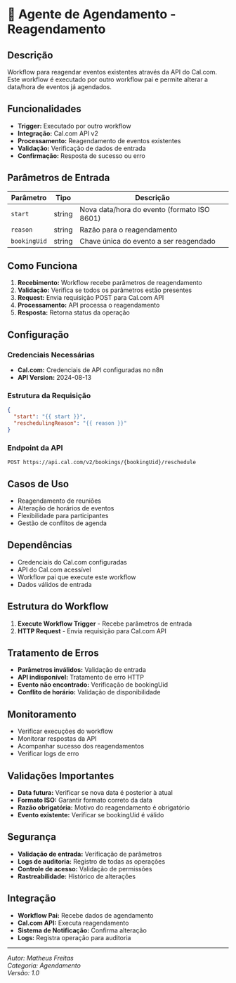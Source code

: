 # 📅 Agente de Agendamento - Reagendamento

## Descrição

Workflow para reagendar eventos existentes através da API do Cal.com. Este workflow é executado por outro workflow pai e permite alterar a data/hora de eventos já agendados.

## Funcionalidades

- **Trigger:** Executado por outro workflow
- **Integração:** Cal.com API v2
- **Processamento:** Reagendamento de eventos existentes
- **Validação:** Verificação de dados de entrada
- **Confirmação:** Resposta de sucesso ou erro

## Parâmetros de Entrada

| Parâmetro | Tipo | Descrição |
|-----------|------|-----------|
| `start` | string | Nova data/hora do evento (formato ISO 8601) |
| `reason` | string | Razão para o reagendamento |
| `bookingUid` | string | Chave única do evento a ser reagendado |

## Como Funciona

1. **Recebimento:** Workflow recebe parâmetros de reagendamento
2. **Validação:** Verifica se todos os parâmetros estão presentes
3. **Request:** Envia requisição POST para Cal.com API
4. **Processamento:** API processa o reagendamento
5. **Resposta:** Retorna status da operação

## Configuração

### Credenciais Necessárias

- **Cal.com:** Credenciais de API configuradas no n8n
- **API Version:** 2024-08-13

### Estrutura da Requisição

```json
{
  "start": "{{ start }}",
  "reschedulingReason": "{{ reason }}"
}
```

### Endpoint da API

```
POST https://api.cal.com/v2/bookings/{bookingUid}/reschedule
```

## Casos de Uso

- Reagendamento de reuniões
- Alteração de horários de eventos
- Flexibilidade para participantes
- Gestão de conflitos de agenda

## Dependências

- Credenciais do Cal.com configuradas
- API do Cal.com acessível
- Workflow pai que execute este workflow
- Dados válidos de entrada

## Estrutura do Workflow

1. **Execute Workflow Trigger** - Recebe parâmetros de entrada
2. **HTTP Request** - Envia requisição para Cal.com API

## Tratamento de Erros

- **Parâmetros inválidos:** Validação de entrada
- **API indisponível:** Tratamento de erro HTTP
- **Evento não encontrado:** Verificação de bookingUid
- **Conflito de horário:** Validação de disponibilidade

## Monitoramento

- Verificar execuções do workflow
- Monitorar respostas da API
- Acompanhar sucesso dos reagendamentos
- Verificar logs de erro

## Validações Importantes

- **Data futura:** Verificar se nova data é posterior à atual
- **Formato ISO:** Garantir formato correto da data
- **Razão obrigatória:** Motivo do reagendamento é obrigatório
- **Evento existente:** Verificar se bookingUid é válido

## Segurança

- **Validação de entrada:** Verificação de parâmetros
- **Logs de auditoria:** Registro de todas as operações
- **Controle de acesso:** Validação de permissões
- **Rastreabilidade:** Histórico de alterações

## Integração

- **Workflow Pai:** Recebe dados de agendamento
- **Cal.com API:** Executa reagendamento
- **Sistema de Notificação:** Confirma alteração
- **Logs:** Registra operação para auditoria

---
*Autor: Matheus Freitas*  
*Categoria: Agendamento*  
*Versão: 1.0*
